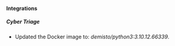 #### Integrations
##### Cyber Triage
- Updated the Docker image to: *demisto/python3:3.10.12.66339*.
